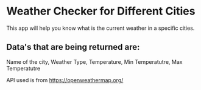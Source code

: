 # Weather Checker for Different Cities

This app will help you know what is the current weather in a specific cities.

## Data's that are being returned are: 

Name of the city,
Weather Type,
Temperature,
Min Temperatutre,
Max Temperatutre

API used is from https://openweathermap.org/
